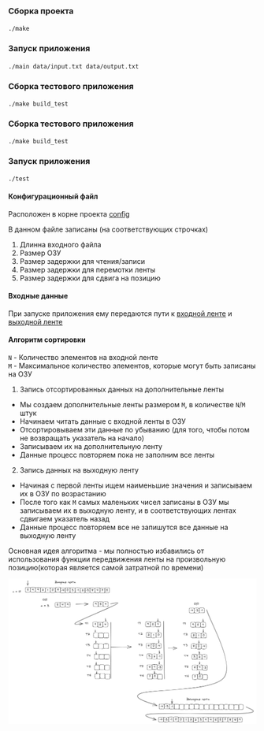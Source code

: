 ### Сборка проекта 
`./make`

### Запуск приложения
`./main data/input.txt data/output.txt`

### Сборка тестового приложения  
`./make build_test`

### Сборка тестового приложения  
`./make build_test`

### Запуск приложения
`./test`

#### Конфигурационный файл

Расположен в корне проекта [config](config.txt)

В данном файле записаны (на соответствующих строчках)

1. Длинна входного файла
2. Размер ОЗУ
3. Размер задержки для чтения/записи
4. Размер задержки для перемотки ленты
5. Размер задержки для сдвига на позицию

#### Входные данные 

При запуске приложения ему передаются пути к [входной ленте](data/input.txt) и [выходной ленте](data/output.txt)

#### Алгоритм сортировки

`N` - Количество элементов на входной ленте  
`M` - Максимальное количество элементов, которые могут быть записаны на ОЗУ

1. Запись отсортированных данных на дополнительные ленты
+ Мы создаем дополнительные ленты размером `M`, в количестве `N`/`M` штук
+ Начинаем читать данные с входной ленты в ОЗУ
+ Отсортировываем эти данные по убыванию (для того, чтобы потом не возвращать указатель на начало)
+ Записываем их на дополнительную ленту
+ Данные процесс повторяем пока не заполним все ленты
2. Запись данных на выходную ленту 
+ Начиная с первой ленты ищем наименьшие значения и записываем их в ОЗУ по возрастанию
+ После того как `M` самых маленьких чисел записаны в ОЗУ мы записываем их в выходную ленту, и в соответствующих лентах сдвигаем указатель назад
+ Данные процесс повторяем все не запишутся все данные на выходную ленту 

Основная идея алгоритма - мы полностью избавились от использования функции передвижения ленты на произвольную позицию(которая является самой затратной по времени)

![Алгоритм](alg.jpg)